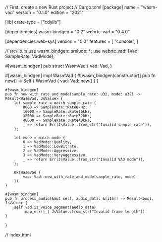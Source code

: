 // First, create a new Rust project
// Cargo.toml
[package]
name = "wasm-vad"
version = "0.1.0"
edition = "2021"

[lib]
crate-type = ["cdylib"]

[dependencies]
wasm-bindgen = "0.2"
webrtc-vad = "0.4.0"

[dependencies.web-sys]
version = "0.3"
features = [
    "console",
]

// src/lib.rs
use wasm_bindgen::prelude::*;
use webrtc_vad::{Vad, SampleRate, VadMode};

#[wasm_bindgen]
pub struct WasmVad {
    vad: Vad,
}

#[wasm_bindgen]
impl WasmVad {
    #[wasm_bindgen(constructor)]
    pub fn new() -> Self {
        WasmVad {
            vad: Vad::new()
        }
    }

    #[wasm_bindgen]
    pub fn new_with_rate_and_mode(sample_rate: u32, mode: u32) -> Result<WasmVad, JsValue> {
        let sample_rate = match sample_rate {
            8000 => SampleRate::Rate8kHz,
            16000 => SampleRate::Rate16kHz,
            32000 => SampleRate::Rate32kHz,
            48000 => SampleRate::Rate48kHz,
            _ => return Err(JsValue::from_str("Invalid sample rate")),
        };

        let mode = match mode {
            0 => VadMode::Quality,
            1 => VadMode::LowBitrate,
            2 => VadMode::Aggressive,
            3 => VadMode::VeryAggressive,
            _ => return Err(JsValue::from_str("Invalid VAD mode")),
        };

        Ok(WasmVad {
            vad: Vad::new_with_rate_and_mode(sample_rate, mode)
        })
    }

    #[wasm_bindgen]
    pub fn process_audio(&mut self, audio_data: &[i16]) -> Result<bool, JsValue> {
        self.vad.is_voice_segment(audio_data)
            .map_err(|_| JsValue::from_str("Invalid frame length"))
    }
}

// index.html
<!DOCTYPE html>
<html>
<head>
    <meta charset="utf-8">
    <title>WebRTC VAD WASM Demo</title>
</head>
<body>
    <script type="module">
        import init, { WasmVad } from './pkg/wasm_vad.js';

        async function setupVAD() {
            await init();

            const audioContext = new AudioContext();
            const stream = await navigator.mediaDevices.getUserMedia({ audio: true });
            const source = audioContext.createMediaStreamSource(stream);
            
            // Create VAD instance with 48kHz sample rate and "Quality" mode
            const vad = new WasmVad.new_with_rate_and_mode(48000, 0);
            
            // Create audio processor
            const processor = audioContext.createScriptProcessor(480, 1, 1);
            
            processor.onaudioprocess = (e) => {
                const input = e.inputBuffer.getChannelData(0);
                
                // Convert Float32Array to Int16Array
                const samples = new Int16Array(input.length);
                for (let i = 0; i < input.length; i++) {
                    samples[i] = Math.max(-1, Math.min(1, input[i])) * 0x7FFF;
                }
                
                // Process audio through VAD
                try {
                    const isSpeech = vad.process_audio(samples);
                    console.log('Speech detected:', isSpeech);
                } catch (err) {
                    console.error('VAD processing error:', err);
                }
            };
            
            source.connect(processor);
            processor.connect(audioContext.destination);
        }

        setupVAD().catch(console.error);
    </script>
</body>
</html>




I'll help you create a guide for compiling the webrtc-vad Rust crate to WebAssembly and using it in Chrome.
WebRTC VAD WebAssembly GuideClick to open code
To compile and use this WebAssembly module:

Install required tools:

bashCopycargo install wasm-pack

Create project structure:

bashCopycargo new --lib wasm-vad
cd wasm-vad

Copy the Cargo.toml and src/lib.rs contents from above
Build the WebAssembly module:

bashCopywasm-pack build --target web

Create a new directory for your web files and copy the index.html there:

bashCopymkdir www
cp index.html www/

Copy the generated WebAssembly files:

bashCopycp -r pkg www/

Serve the files using a local server (needed for ES modules):

bashCopypython3 -m http.server 8080

Open Chrome and navigate to http://localhost:8080

Key points about this implementation:

Uses wasm-bindgen to create JavaScript bindings for the Rust code
Handles sample rate conversion from Float32Array to Int16Array
Processes audio in real-time using ScriptProcessorNode
Exposes the full functionality of the original Rust VAD implementation

Would you like me to explain any part of this in more detail? CopyRetryClaude does not have the ability to run the code it generates yet.